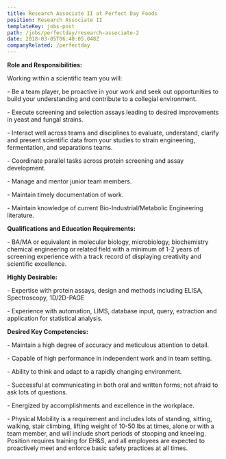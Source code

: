 ```yaml
---
title: Research Associate II at Perfect Day Foods
position: Research Associate II
templateKey: jobs-post
path: /jobs/perfectday/research-associate-2
date: 2018-03-05T06:40:05.048Z
companyRelated: /perfectday
---
```

**Role and Responsibilities:**

Working within a scientific team you will:

\- Be a team player, be proactive in your work and seek out opportunities to build your understanding and contribute to a collegial environment.

\- Execute screening and selection assays leading to desired improvements in yeast and fungal strains.

\- Interact well across teams and disciplines to evaluate, understand, clarify and present scientific data from your studies to strain engineering, fermentation, and separations teams.

\- Coordinate parallel tasks across protein screening and assay development.

\- Manage and mentor junior team members.

\- Maintain timely documentation of work.

\- Maintain knowledge of current Bio-Industrial/Metabolic Engineering literature.



**Qualifications and Education Requirements:**

\- BA/MA or equivalent in molecular biology, microbiology, biochemistry chemical engineering or related field with a minimum of 1-2 years of screening experience with a track record of displaying creativity and scientific excellence.



**Highly Desirable:**

\- Expertise with protein assays, design and methods including ELISA, Spectroscopy, 1D/2D-PAGE

\- Experience with automation, LIMS, database input, query, extraction and application for statistical analysis.



**Desired Key Competencies:**

\- Maintain a high degree of accuracy and meticulous attention to detail.

\- Capable of high performance in independent work and in team setting.

\- Ability to think and adapt to a rapidly changing environment.

\- Successful at communicating in both oral and written forms; not afraid to ask lots of questions.

\- Energized by accomplishments and excellence in the workplace.

\- Physical Mobility is a requirement and includes lots of standing, sitting, walking, stair climbing, lifting weight of 10-50 lbs at times, alone or with a team member, and will include short periods of stooping and kneeling. Position requires training for EH&S, and all employees are expected to proactively meet and enforce basic safety practices at all times.
